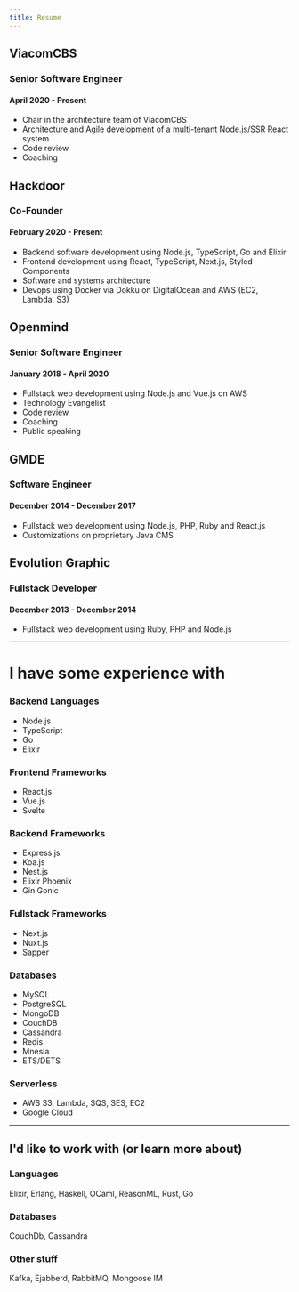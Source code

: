 ```yaml
---
title: Resume
---
```


<h2 class="resume_h2"> ViacomCBS </h2>
<h3 class="resume_h3"> Senior Software Engineer </h3>
<h4 class="resume_h4"> April 2020 - Present </h4>

- Chair in the architecture team of ViacomCBS
- Architecture and Agile development of a multi-tenant Node.js/SSR React system
- Code review
- Coaching

<h2 class="resume_h2"> Hackdoor </h2>
<h3 class="resume_h3"> Co-Founder </h3>
<h4 class="resume_h4"> February 2020 - Present </h4>

- Backend software development using Node.js, TypeScript, Go and Elixir
- Frontend development using React, TypeScript, Next.js, Styled-Components
- Software and systems architecture
- Devops using Docker via Dokku on DigitalOcean and AWS (EC2, Lambda, S3)

<h2 class="resume_h2"> Openmind </h2>
<h3 class="resume_h3"> Senior Software Engineer </h3>
<h4 class="resume_h4"> January 2018 - April 2020 </h4>

- Fullstack web development using Node.js and Vue.js on AWS
- Technology Evangelist
- Code review
- Coaching
- Public speaking

<h2 class="resume_h2"> GMDE </h2>
<h3 class="resume_h3"> Software Engineer </h3>
<h4 class="resume_h4"> December 2014 - December 2017 </h4>

- Fullstack web development using Node.js, PHP, Ruby and React.js
- Customizations on proprietary Java CMS

<h2 class="resume_h2"> Evolution Graphic </h2>
<h3 class="resume_h3"> Fullstack Developer </h3>
<h4 class="resume_h4"> December 2013 - December 2014 </h4>

- Fullstack web development using Ruby, PHP and Node.js

---

# I have some experience with

### Backend Languages
- Node.js
- TypeScript
- Go
- Elixir

### Frontend Frameworks
- React.js
- Vue.js
- Svelte

### Backend Frameworks
- Express.js
- Koa.js
- Nest.js
- Elixir Phoenix
- Gin Gonic

### Fullstack Frameworks
- Next.js
- Nuxt.js
- Sapper

### Databases
- MySQL
- PostgreSQL
- MongoDB
- CouchDB
- Cassandra
- Redis
- Mnesia
- ETS/DETS

### Serverless
- AWS S3, Lambda, SQS, SES, EC2
- Google Cloud

---

## I'd like to work with (or learn more about)

### Languages
Elixir, Erlang, Haskell, OCaml, ReasonML, Rust, Go

### Databases
CouchDb, Cassandra

### Other stuff
Kafka, Ejabberd, RabbitMQ, Mongoose IM